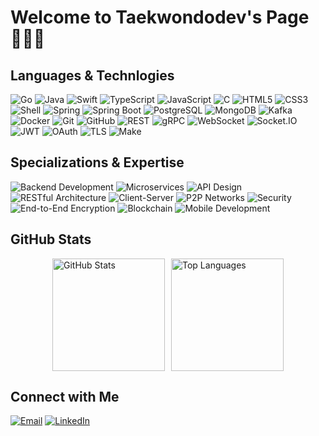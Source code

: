# Welcome to Taekwondodev's Page👨🏻‍💻

## Languages & Technlogies

![Go](https://img.shields.io/badge/-Go-00ADD8?style=flat-square&logo=go&logoColor=white)
![Java](https://img.shields.io/badge/-Java-ED8B00?style=flat-square&logo=openjdk&logoColor=white)
![Swift](https://img.shields.io/badge/-Swift-FA7343?style=flat-square&logo=swift&logoColor=white)
![TypeScript](https://img.shields.io/badge/-TypeScript-007ACC?style=flat-square&logo=typescript&logoColor=white)
![JavaScript](https://img.shields.io/badge/-JavaScript-F7DF1E?style=flat-square&logo=javascript&logoColor=black)
![C](https://img.shields.io/badge/-C++-00599C?style=flat-square&logo=c&logoColor=white)
![HTML5](https://img.shields.io/badge/-HTML5-E34F26?style=flat-square&logo=html5&logoColor=white)
![CSS3](https://img.shields.io/badge/-CSS3-1572B6?style=flat-square&logo=css3&logoColor=white)
![Shell](https://img.shields.io/badge/-Shell-121011?style=flat-square&logo=gnu-bash&logoColor=white)
![Spring](https://img.shields.io/badge/-Spring-6DB33F?style=flat-square&logo=spring&logoColor=white)
![Spring Boot](https://img.shields.io/badge/-Spring%20Boot-6DB33F?style=flat-square&logo=spring-boot&logoColor=white)
![PostgreSQL](https://img.shields.io/badge/-PostgreSQL-316192?style=flat-square&logo=postgresql&logoColor=white)
![MongoDB](https://img.shields.io/badge/-MongoDB-4EA94B?style=flat-square&logo=mongodb&logoColor=white)
![Kafka](https://img.shields.io/badge/-Kafka-231F20?style=flat-square&logo=apache-kafka&logoColor=white)
![Docker](https://img.shields.io/badge/-Docker-2CA5E0?style=flat-square&logo=docker&logoColor=white)
![Git](https://img.shields.io/badge/-Git-F05032?style=flat-square&logo=git&logoColor=white)
![GitHub](https://img.shields.io/badge/-GitHub-181717?style=flat-square&logo=github&logoColor=white)
![REST](https://img.shields.io/badge/-REST-02569B?style=flat-square&logo=rest&logoColor=white)
![gRPC](https://img.shields.io/badge/-gRPC-4285F4?style=flat-square&logo=grpc&logoColor=white)
![WebSocket](https://img.shields.io/badge/-WebSocket-010101?style=flat-square&logo=websocket&logoColor=white)
![Socket.IO](https://img.shields.io/badge/-Socket.IO-010101?style=flat-square&logo=Socket.io&logoColor=white)
![JWT](https://img.shields.io/badge/-JWT-000000?style=flat-square&logo=JSON%20web%20tokens&logoColor=white)
![OAuth](https://img.shields.io/badge/-OAuth-2F2F2F?style=flat-square&logo=oauth&logoColor=white)
![TLS](https://img.shields.io/badge/-TLS-326CE5?style=flat-square&logo=letsencrypt&logoColor=white)
![Make](https://img.shields.io/badge/-Make-427819?style=flat-square&logo=cmake&logoColor=white)

## Specializations & Expertise
![Backend Development](https://img.shields.io/badge/Backend_Development-Expert-FF6B6B?style=flat-square)
![Microservices](https://img.shields.io/badge/Microservices-Expert-4CAF50?style=flat-square)
![API Design](https://img.shields.io/badge/API_Design-Expert-2196F3?style=flat-square)
![RESTful Architecture](https://img.shields.io/badge/RESTful_Architecture-Expert-009688?style=flat-square)
![Client-Server](https://img.shields.io/badge/Client--Server-Advanced-4CAF50?style=flat-square)
![P2P Networks](https://img.shields.io/badge/P2P_Networks-Advanced-FF6B6B?style=flat-square)
![Security](https://img.shields.io/badge/Security-Advanced-FF9800?style=flat-square)
![End-to-End Encryption](https://img.shields.io/badge/E2E_Encryption-Advanced-FF9800?style=flat-square)
![Blockchain](https://img.shields.io/badge/Blockchain-Advanced-9C27B0?style=flat-square)
![Mobile Development](https://img.shields.io/badge/Mobile_Development-Intermediate-607D8B?style=flat-square)

## GitHub Stats

<div style="display: flex; justify-content: center; align-items: center; gap: 10px;">
<img src="https://github-readme-stats.vercel.app/api?username=taekwondodev&show_icons=true&theme=radical&hide_border=true&count_private=true" alt="GitHub Stats" height="180"/>
<img src="https://github-readme-stats.vercel.app/api/top-langs/?username=taekwondodev&layout=compact&theme=radical&hide_border=true" alt="Top Languages" height="180"/>
</div>

## Connect with Me

[![Email](https://img.shields.io/badge/Email-D14836?style=for-the-badge&logo=gmail&logoColor=white)](mailto:taekwondodev@outlook.it)
[![LinkedIn](https://img.shields.io/badge/LinkedIn-0077B5?style=for-the-badge&logo=linkedin&logoColor=white)](https://linkedin.com/in/davide-galdiero)

